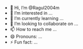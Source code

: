 - 👋 Hi, I’m @Ragul2004m
- 👀 I’m interested in ...
- 🌱 I’m currently learning ...
- 💞️ I’m looking to collaborate on ...
- 📫 How to reach me ...
- 😄 Pronouns: ...
- ⚡ Fun fact: ...

<!---
Ragul2004m/Ragul2004m is a ✨ special ✨ repository because its `README.md` (this file) appears on your GitHub profile.
You can click the Preview link to take a look at your changes.
--->
